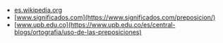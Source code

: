 * [es.wikipedia.org](https://es.wikipedia.org/wiki/Preposici%C3%B3n)
* [www.significados.com](https://www.significados.com/preposicion/)
* [www.upb.edu.co](https://www.upb.edu.co/es/central-blogs/ortografia/uso-de-las-preposiciones)
